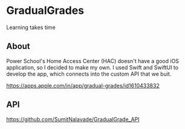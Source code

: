 # GradualGrades
Learning takes time


## About
Power School's Home Access Center (HAC) doesn't have a good iOS application, so I decided to make my own. I used Swift and SwiftUI to develop the app, which connects into the custom API that we buit. 

https://apps.apple.com/in/app/gradual-grades/id1610433832










## API
https://github.com/SumitNalavade/GradualGrade_API
